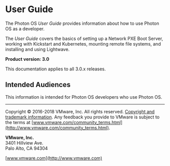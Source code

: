 # User Guide

The Photon OS *User Guide* provides information about how to use Photon OS as a developer. 

The *User Guide* covers the basics of setting up a Network PXE Boot Server, working with Kickstart and Kubernetes, mounting remote file systems, and installing and using Lightwave. 

**Product version: 3.0**

This documentation applies to all 3.0.x releases.

## Intended Audiences

This information is intended for Photon OS developers who use Photon OS.

----------

Copyright &copy; 2016-2018 VMware, Inc. All rights reserved. [Copyright and trademark information](http://pubs.vmware.com/copyright-trademark.html). Any feedback you provide to VMware is subject to the terms at [www.vmware.com/community_terms.html](http://www.vmware.com/community_terms.html).

**VMware, Inc.**<br>
3401 Hillview Ave.<br>
Palo Alto, CA 94304

[www.vmware.com](http://www.vmware.com)
